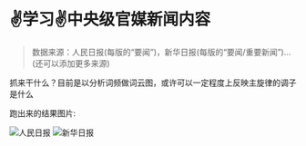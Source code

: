 # ✌学习✌中央级官媒新闻内容

> 数据来源：人民日报(每版的“要闻”)，新华日报(每版的“要闻/重要新闻”)…(还可以添加更多来源)

抓来干什么？目前是以分析词频做词云图，或许可以一定程度上反映主旋律的调子是什么

跑出来的结果图片:

![人民日报](http://ww1.sinaimg.cn/large/005WOYz1ly1ftmce6eesxj30uk0i2jwi.jpg)
![新华日报](http://ww1.sinaimg.cn/large/005WOYz1ly1ftmcek1nv0j30uk0i2ae5.jpg)
